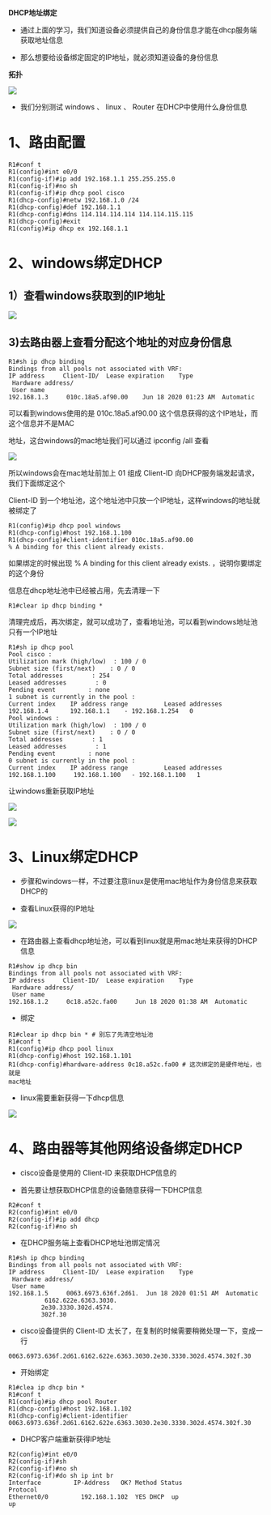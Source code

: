 **DHCP地址绑定**

- 通过上面的学习，我们知道设备必须提供自己的身份信息才能在dhcp服务端获取地址信息

- 那么想要给设备绑定固定的IP地址，就必须知道设备的身份信息

**拓扑**

![](images/WEBRESOURCE47fc28ffd57d8c1da27227f3a8115584截图.png)

- 我们分别测试 windows 、 linux 、 Router 在DHCP中使用什么身份信息

# 1、路由配置

```
R1#conf t
R1(config)#int e0/0
R1(config-if)#ip add 192.168.1.1 255.255.255.0
R1(config-if)#no sh
R1(config-if)#ip dhcp pool cisco
R1(dhcp-config)#netw 192.168.1.0 /24
R1(dhcp-config)#def 192.168.1.1
R1(dhcp-config)#dns 114.114.114.114 114.114.115.115
R1(dhcp-config)#exit
R1(config)#ip dhcp ex 192.168.1.1
```

# 2、windows绑定DHCP

## 1）查看windows获取到的IP地址

![](images/WEBRESOURCEe2481e06e5b44311a97c975f2d071a38截图.png)

## 3)去路由器上查看分配这个地址的对应身份信息

```
R1#sh ip dhcp binding
Bindings from all pools not associated with VRF:
IP address     Client-ID/  Lease expiration    Type
 Hardware address/
 User name
192.168.1.3     010c.18a5.af90.00    Jun 18 2020 01:23 AM  Automatic
```

可以看到windows使用的是 010c.18a5.af90.00 这个信息获得的这个IP地址，而这个信息并不是MAC

地址，这台windows的mac地址我们可以通过 ipconfig /all 查看

![](images/WEBRESOURCE0a499afec1a6e9d3b28cd68e17973c30截图.png)

所以windows会在mac地址前加上 01 组成 Client-ID 向DHCP服务端发起请求，我们下面绑定这个

Client-ID 到一个地址池，这个地址池中只放一个IP地址，这样windows的地址就被绑定了

```
R1(config)#ip dhcp pool windows
R1(dhcp-config)#host 192.168.1.100
R1(dhcp-config)#client-identifier 010c.18a5.af90.00
% A binding for this client already exists.
```

如果绑定的时候出现 % A binding for this client already exists. ，说明你要绑定的这个身份

信息在dhcp地址池中已经被占用，先去清理一下

```
R1#clear ip dhcp binding * 
```

清理完成后，再次绑定，就可以成功了，查看地址池，可以看到windows地址池只有一个IP地址

```
R1#sh ip dhcp pool
Pool cisco :
Utilization mark (high/low)  : 100 / 0
Subnet size (first/next)    : 0 / 0
Total addresses        : 254
Leased addresses        : 0
Pending event         : none
1 subnet is currently in the pool :
Current index    IP address range          Leased addresses
192.168.1.4      192.168.1.1    - 192.168.1.254   0
Pool windows :
Utilization mark (high/low)  : 100 / 0
Subnet size (first/next)    : 0 / 0
Total addresses        : 1
Leased addresses        : 1
Pending event         : none
0 subnet is currently in the pool :
Current index    IP address range          Leased addresses
192.168.1.100     192.168.1.100   - 192.168.1.100   1
```

让windows重新获取IP地址

![](images/WEBRESOURCE1c8109fe58b993b23d7ac528a90bb2e2截图.png)

![](images/WEBRESOURCEe598b9c43c78d3989af97589514b6fe0截图.png)

# 3、Linux绑定DHCP

- 步骤和windows一样，不过要注意linux是使用mac地址作为身份信息来获取DHCP的

- 查看Linux获得的IP地址

![](images/WEBRESOURCE43f5a6413f4ec7bcde986343aa06075d截图.png)

- 在路由器上查看dhcp地址池，可以看到linux就是用mac地址来获得的DHCP信息

```
R1#show ip dhcp bin
Bindings from all pools not associated with VRF:
IP address     Client-ID/  Lease expiration    Type
 Hardware address/
 User name
192.168.1.2     0c18.a52c.fa00     Jun 18 2020 01:38 AM  Automatic
```

- 绑定

```
R1#clear ip dhcp bin * # 别忘了先清空地址池
R1#conf t
R1(config)#ip dhcp pool linux
R1(dhcp-config)#host 192.168.1.101
R1(dhcp-config)#hardware-address 0c18.a52c.fa00 # 这次绑定的是硬件地址，也就是
mac地址
```

- linux需要重新获得一下dhcp信息

![](images/WEBRESOURCE2f88c8a381ed7d7bd178583cef288782截图.png)

# 4、路由器等其他网络设备绑定DHCP

- cisco设备是使用的 Client-ID 来获取DHCP信息的

- 首先要让想获取DHCP信息的设备随意获得一下DHCP信息

```
R2#conf t
R2(config)#int e0/0
R2(config-if)#ip add dhcp
R2(config-if)#no sh
```

- 在DHCP服务端上查看DHCP地址池绑定情况

```
R1#sh ip dhcp binding
Bindings from all pools not associated with VRF:
IP address     Client-ID/  Lease expiration    Type
 Hardware address/
 User name
192.168.1.5     0063.6973.636f.2d61.  Jun 18 2020 01:51 AM  Automatic
          6162.622e.6363.3030.
         2e30.3330.302d.4574.
         302f.30
```

- cisco设备提供的 Client-ID 太长了，在复制的时候需要稍微处理一下，变成一行

```
0063.6973.636f.2d61.6162.622e.6363.3030.2e30.3330.302d.4574.302f.30 
```

- 开始绑定

```
R1#clea ip dhcp bin *
R1#conf t
R1(config)#ip dhcp pool Router
R1(dhcp-config)#host 192.168.1.102
R1(dhcp-config)#client-identifier
0063.6973.636f.2d61.6162.622e.6363.3030.2e30.3330.302d.4574.302f.30
```

- DHCP客户端重新获得IP地址

```
R2(config)#int e0/0
R2(config-if)#sh
R2(config-if)#no sh
R2(config-if)#do sh ip int br
Interface         IP-Address   OK? Method Status       
Protocol
Ethernet0/0         192.168.1.102  YES DHCP  up         
up 
```